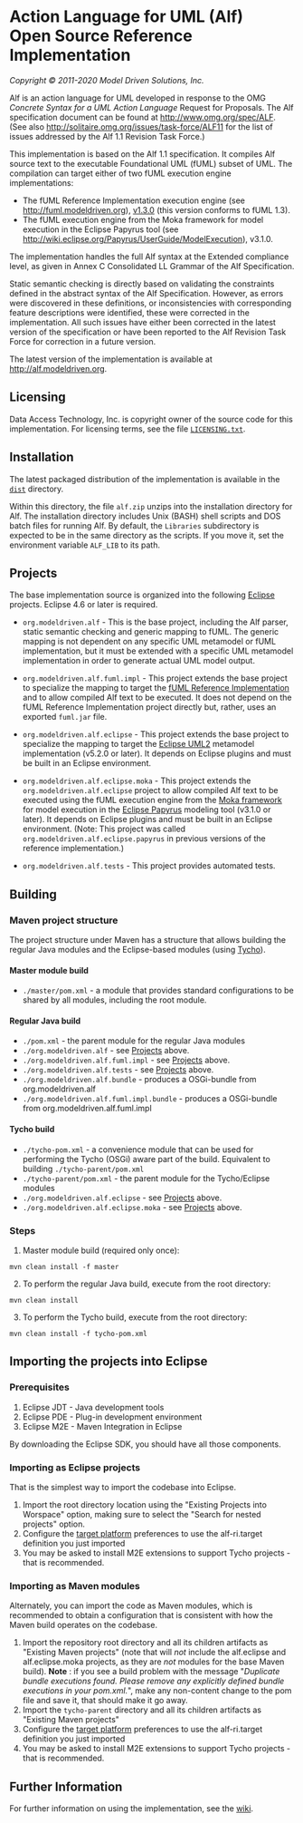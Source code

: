 # Action Language for UML (Alf) <br> Open Source Reference Implementation
_Copyright &copy; 2011-2020 Model Driven Solutions, Inc._

Alf is an action language for UML developed in response to the OMG <em>Concrete 
Syntax for a UML Action Language</em> Request for Proposals. The Alf specification 
document can be found at http://www.omg.org/spec/ALF. (See also http://solitaire.omg.org/issues/task-force/ALF11
for the list of issues addressed by the Alf 1.1 Revision Task Force.)

This implementation is based on the Alf 1.1 specification. It compiles Alf source text to the executable Foundational UML (fUML) subset of UML. 
The compilation can target either of two fUML execution engine implementations:

* The fUML Reference Implementation execution engine (see http://fuml.modeldriven.org), 
[v1.3.0](https://github.com/ModelDriven/fUML-Reference-Implementation/releases/tag/v1.3.0)
(this version conforms to fUML 1.3).
* The fUML execution engine from the Moka framework for model execution in the Eclipse Papyrus tool
(see http://wiki.eclipse.org/Papyrus/UserGuide/ModelExecution), v3.1.0.

The implementation handles the full Alf syntax at the Extended compliance level, as given in Annex C Consolidated 
LL Grammar of the Alf Specification.

Static semantic checking is directly based on validating the constraints defined in the abstract syntax of the Alf Specification. 
However, as errors were discovered in these definitions, or inconsistencies with corresponding feature descriptions were identified, 
these were corrected in the implementation. All such issues have either been corrected in the latest version of the specification 
or have been reported to the Alf Revision Task Force for correction in a future version.

The latest version of the implementation is available at http://alf.modeldriven.org. 

## Licensing

Data Access Technology, Inc. is copyright owner of the source code for this implementation. For licensing terms, see 
the file [`LICENSING.txt`](https://github.com/ModelDriven/Alf-Reference-Implementation/blob/master/dist/LICENSING.txt).

## Installation

The latest packaged distribution of the implementation is available in the 
[`dist`](https://github.com/ModelDriven/Alf-Reference-Implementation/tree/master/dist)
directory.

Within this directory, the file `alf.zip` unzips into the installation directory for Alf. 
The installation directory includes Unix (BASH) shell scripts and DOS batch files for running Alf. 
By default, the `Libraries` subdirectory is expected  to be in the same directory as the scripts. 
If you move it, set the environment variable `ALF_LIB` to its path.

## Projects

The base implementation source is organized into the following [Eclipse](http://www.eclipse.org) projects. Eclipse 4.6 or later is required.

* `org.modeldriven.alf` - This is the base project, including the
Alf parser, static semantic checking and generic mapping to fUML.
The generic mapping is not dependent on any specific UML metamodel or fUML implementation, 
but it must be extended with a specific UML metamodel implementation in order to generate
actual UML model output.
	
* `org.modeldriven.alf.fuml.impl` - This project extends the base
project to specialize the mapping to target the [fUML Reference Implementation](http://fuml.modeldriven.org)
and to allow compiled Alf text to be executed. It does not depend on the
fUML Reference Implementation project directly but, rather, uses an exported
`fuml.jar` file.
	
* `org.modeldriven.alf.eclipse` - This project extends the base
project to specialize the mapping to target the [Eclipse UML2](https://projects.eclipse.org/projects/modeling.mdt.uml2)
metamodel implementation (v5.2.0 or later). It depends on Eclipse plugins and must be built in an Eclipse environment.
	
* `org.modeldriven.alf.eclipse.moka` - This project extends the 
`org.modeldriven.alf.eclipse` project to allow compiled Alf text to be executed
using the fUML execution engine from the [Moka framework](http://wiki.eclipse.org/Papyrus/UserGuide/ModelExecution)
for model execution in the [Eclipse Papyrus](http://www.eclipse.org/papyrus) modeling tool (v3.1.0 or later).
It depends on Eclipse plugins and must be built in an Eclipse environment. (Note: This project was called
`org.modeldriven.alf.eclipse.papyrus` in previous versions of the reference implementation.)

* `org.modeldriven.alf.tests` - This project provides automated tests.

## Building

### Maven project structure

The project structure under Maven has a structure that allows building the regular Java modules and the Eclipse-based modules (using [Tycho](https://www.eclipse.org/tycho/)).

#### Master module build

* `./master/pom.xml` - a module that provides standard configurations to be shared by all modules, including the root module.

#### Regular Java build

* `./pom.xml` - the parent module for the regular Java modules
* `./org.modeldriven.alf` - see [Projects](#Projects) above.
* `./org.modeldriven.alf.fuml.impl` - see [Projects](#Projects) above.
* `./org.modeldriven.alf.tests` - see [Projects](#Projects) above.
* `./org.modeldriven.alf.bundle` - produces a OSGi-bundle from org.modeldriven.alf
* `./org.modeldriven.alf.fuml.impl.bundle` - produces a OSGi-bundle from org.modeldriven.alf.fuml.impl

#### Tycho build

* `./tycho-pom.xml` - a convenience module that can be used for performing the Tycho (OSGi) aware part of the build. Equivalent to building `./tycho-parent/pom.xml`
* `./tycho-parent/pom.xml` - the parent module for the Tycho/Eclipse modules
* `./org.modeldriven.alf.eclipse` - see [Projects](#Projects) above.
* `./org.modeldriven.alf.eclipse.moka` - see [Projects](#Projects) above.

### Steps

1. Master module build (required only once):

```
mvn clean install -f master
```

2. To perform the regular Java build, execute from the root directory:

```
mvn clean install
```

3. To perform the Tycho build, execute from the root directory:

```
mvn clean install -f tycho-pom.xml
```

## Importing the projects into Eclipse

### Prerequisites

1. Eclipse JDT - Java development tools
2. Eclipse PDE - Plug-in development environment
3. Eclipse M2E - Maven Integration in Eclipse

By downloading the Eclipse SDK, you should have all those components.

### Importing as Eclipse projects

That is the simplest way to import the codebase into Eclipse.

1. Import the root directory location using the "Existing Projects into Worspace" option, making sure to select the "Search for nested projects" option.
2. Configure the [target platform](https://help.eclipse.org/latest/index.jsp?topic=%2Forg.eclipse.pde.doc.user%2Fguide%2Ftools%2Fpreference_pages%2Ftarget_platform.htm) preferences to use the alf-ri.target definition you just imported
3. You may be asked to install M2E extensions to support Tycho projects - that is recommended.


### Importing as Maven modules

Alternately, you can import the code as Maven modules, which is recommended to obtain a configuration that is consistent with how the Maven build operates on the codebase.

1. Import the repository root directory and all its children artifacts as "Existing Maven projects" (note that will *not* include the alf.eclipse and alf.eclipse.moka projects, as they are *not* modules for the base Maven build). **Note** : if you see a build problem with the message "*Duplicate bundle executions found. Please remove any explicitly defined bundle executions in your pom.xml.*", make any non-content change to the pom file and save it, that should make it go away.
2. Import the `tycho-parent` directory and all its children artifacts as "Existing Maven projects"
3. Configure the [target platform](https://help.eclipse.org/latest/index.jsp?topic=%2Forg.eclipse.pde.doc.user%2Fguide%2Ftools%2Fpreference_pages%2Ftarget_platform.htm) preferences to use the alf-ri.target definition you just imported
4. You may be asked to install M2E extensions to support Tycho projects - that is recommended.


## Further Information

For further information on using the implementation, see the [wiki](https://github.com/ModelDriven/Alf-Reference-Implementation/wiki/Home). 
